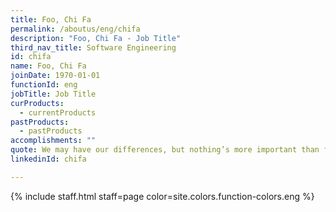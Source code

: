 ```yaml
---
title: Foo, Chi Fa
permalink: /aboutus/eng/chifa
description: "Foo, Chi Fa - Job Title"
third_nav_title: Software Engineering
id: chifa
name: Foo, Chi Fa
joinDate: 1970-01-01
functionId: eng
jobTitle: Job Title
curProducts:
  - currentProducts
pastProducts:
  - pastProducts
accomplishments: ""
quote: We may have our differences, but nothing’s more important than family.
linkedinId: chifa

---
```


{% include staff.html staff=page color=site.colors.function-colors.eng %}
